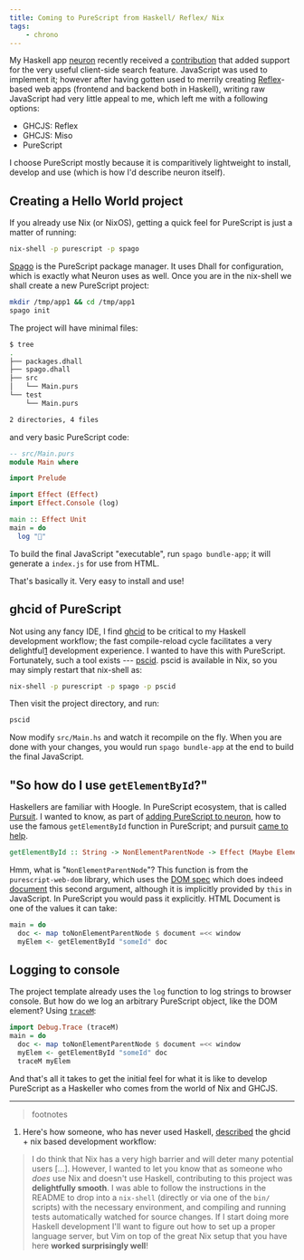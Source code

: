 ```yaml
---
title: Coming to PureScript from Haskell/ Reflex/ Nix
tags:
    - chrono
---
```


My Haskell app [neuron](https://neuron.zettel.page/) recently received a
[contribution](https://github.com/srid/neuron/pull/90) that added support for
the very useful client-side search feature. JavaScript was used to implement it;
however after having gotten used to merrily creating
[Reflex](https://reflex-frp.org/)-based web apps (frontend and backend both in
Haskell), writing raw JavaScript had very little appeal to me, which left me with a
following options:

* GHCJS: Reflex
* GHCJS: Miso
* PureScript

I choose PureScript mostly because it is comparitively lightweight to install,
develop and use (which is how I'd describe neuron itself).

## Creating a Hello World project

If you already use Nix (or NixOS), getting a quick feel for PureScript is just a
matter of running:

```bash
nix-shell -p purescript -p spago
```

[Spago](https://github.com/purescript/spago) is the PureScript package manager.
It uses Dhall for configuration, which is exactly what Neuron uses as well. Once
you are in the nix-shell we shall create a new PureScript project:

```bash
mkdir /tmp/app1 && cd /tmp/app1
spago init
```

The project will have minimal files:

```bash
$ tree
.
├── packages.dhall
├── spago.dhall
├── src
│   └── Main.purs
└── test
    └── Main.purs

2 directories, 4 files
```

and very basic PureScript code:
```haskell
-- src/Main.purs
module Main where

import Prelude

import Effect (Effect)
import Effect.Console (log)

main :: Effect Unit
main = do
  log "🍝"
```

To build the final JavaScript "executable", run `spago bundle-app`; it will
generate a `index.js` for use from HTML.

That's basically it. Very easy to install and use!

## ghcid of PureScript

Not using any fancy IDE, I find [ghcid](https://github.com/ndmitchell/ghcid) to be
critical to my Haskell development workflow; the fast compile-reload cycle
facilitates a very delightful[1](footnote:1) development experience. I wanted to have this
with PureScript. Fortunately, such a tool exists ---
[pscid](https://github.com/kritzcreek/pscid). pscid is available in Nix, so you
may simply restart that nix-shell as:

```bash
nix-shell -p purescript -p spago -p pscid
```

Then visit the project directory, and run:

```bash
pscid
```

Now modify `src/Main.hs` and watch it recompile on the fly. When you are done
with your changes, you would run `spago bundle-app` at the end to build the
final JavaScript.

## "So how do I use `getElementById`?"

Haskellers are familiar with Hoogle. In PureScript ecosystem, that is called
[Pursuit](https://pursuit.purescript.org/). I wanted to know, as part of [adding
PureScript to neuron](https://github.com/srid/neuron/pull/106), how to use the
famous `getElementById` function in PureScript; and pursuit [came to
help](https://pursuit.purescript.org/search?q=getElementById).

```haskell
getElementById :: String -> NonElementParentNode -> Effect (Maybe Element)
```

Hmm, what is "`NonElementParentNode`"? This function is from the
`purescript-web-dom` library, which uses the [DOM
spec](https://dom.spec.whatwg.org/) which does indeed
[document](https://dom.spec.whatwg.org/#interface-nonelementparentnode) this
second argument, although it is implicitly provided by `this` in JavaScript. In
PureScript you would pass it explicitly. HTML Document is one of the values it
can take:


```haskell
main = do
  doc <- map toNonElementParentNode $ document =<< window
  myElem <- getElementById "someId" doc
```

## Logging to console

The project template already uses the `log` function to log strings to browser
console. But how do we log an arbitrary PureScript object, like the DOM element?
Using
[`traceM`](https://pursuit.purescript.org/packages/purescript-debug/4.0.0/docs/Debug.Trace#v:traceM):

```haskell
import Debug.Trace (traceM)
main = do
  doc <- map toNonElementParentNode $ document =<< window
  myElem <- getElementById "someId" doc
  traceM myElem
```

And that's all it takes to get the initial feel for what it is like to develop
PureScript as a Haskeller who comes from the world of Nix and GHCJS.

---

> footnotes

  1. Here's how someone, who has never used Haskell,
     [described](https://github.com/srid/neuron/pull/102#issuecomment-614095464)
     the ghcid + nix based development workflow:
  
> I do think that Nix has a very high barrier and will deter many potential
  users \[...\]. However, I wanted to let you know that as someone who _does_
  use Nix and doesn't use Haskell, contributing to this project was
  **delightfully smooth**. I was able to follow the instructions in the README
  to drop into a `nix-shell` (directly or via one of the `bin/` scripts) with
  the necessary environment, and compiling and running tests automatically
  watched for source changes. If I start doing more Haskell development I'll
  want to figure out how to set up a proper language server, but Vim on top of
  the great Nix setup that you have here **worked surprisingly well**!
